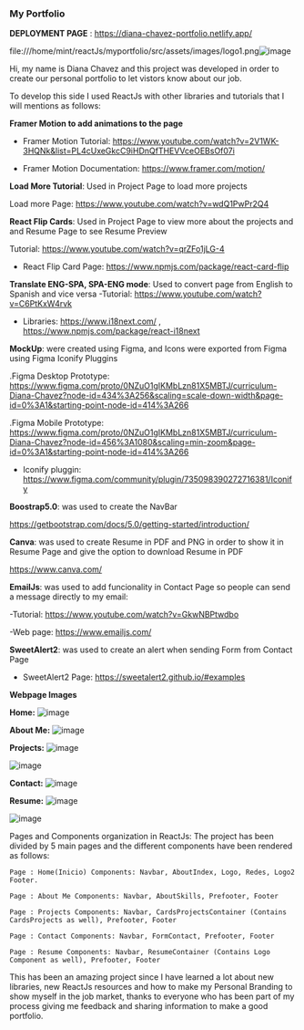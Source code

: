 

### My Portfolio 
**DEPLOYMENT PAGE** : https://diana-chavez-portfolio.netlify.app/

file:///home/mint/reactJs/myportfolio/src/assets/images/logo1.png![image](https://user-images.githubusercontent.com/82002959/162749455-92292ff7-c3d1-4fcc-8409-5a3a14923d6c.png)




Hi, my name is Diana Chavez and this project was developed in order to create our personal portfolio to let vistors know about our job.

To develop this side I used ReactJs with other libraries and tutorials that I will mentions as follows:

**Framer Motion to add animations to the page**

- Framer Motion Tutorial: https://www.youtube.com/watch?v=2V1WK-3HQNk&list=PL4cUxeGkcC9iHDnQfTHEVVceOEBsOf07i

- Framer Motion Documentation: https://www.framer.com/motion/

**Load More Tutorial**: Used in Project Page to load more projects

Load more Page: https://www.youtube.com/watch?v=wdQ1PwPr2Q4

**React Flip Cards**: Used in Project Page to view more about the projects and and Resume Page to see Resume Preview

Tutorial: https://www.youtube.com/watch?v=qrZFo1jLG-4 

- React Flip Card Page: https://www.npmjs.com/package/react-card-flip 

**Translate ENG-SPA, SPA-ENG mode**:  Used to convert page from English to Spanish and vice versa
-Tutorial: https://www.youtube.com/watch?v=C6PtKxW4rvk
- Libraries: https://www.i18next.com/ , https://www.npmjs.com/package/react-i18next

**MockUp**: were created using Figma, and Icons were exported from Figma using Figma Iconify Pluggins 

.Figma Desktop Prototype: https://www.figma.com/proto/0NZuO1gIKMbLzn81X5MBTJ/curriculum-Diana-Chavez?node-id=434%3A256&scaling=scale-down-width&page-id=0%3A1&starting-point-node-id=414%3A266

.Figma Mobile Prototype: https://www.figma.com/proto/0NZuO1gIKMbLzn81X5MBTJ/curriculum-Diana-Chavez?node-id=456%3A1080&scaling=min-zoom&page-id=0%3A1&starting-point-node-id=414%3A266

- Iconify pluggin: https://www.figma.com/community/plugin/735098390272716381/Iconify

**Boostrap5.0**: was used to create the NavBar

https://getbootstrap.com/docs/5.0/getting-started/introduction/

**Canva**: was used to create Resume in PDF and PNG in order to show it in Resume Page and give the option to download Resume in PDF

https://www.canva.com/

**EmailJs**: was used to add funcionality in Contact Page so people can send a message directly to my email:

-Tutorial: https://www.youtube.com/watch?v=GkwNBPtwdbo

-Web page: https://www.emailjs.com/


**SweetAlert2**: was used to create an alert when sending Form from Contact Page

- SweetAlert2 Page: https://sweetalert2.github.io/#examples

**Webpage Images**

**Home:**
![image](https://user-images.githubusercontent.com/82002959/162655555-0065c254-2a35-4660-aa32-c8518e1de701.png)

**About Me:**
![image](https://user-images.githubusercontent.com/82002959/162655668-2eb68d3d-97e5-4ca2-8ab5-a7922ff5343a.png)

**Projects:**
![image](https://user-images.githubusercontent.com/82002959/162655846-f1eed26e-2e1f-4203-b453-f4c3b777345e.png)

![image](https://user-images.githubusercontent.com/82002959/162656094-f804427d-b386-48ab-a0f5-afe289ccd893.png)


**Contact:**
![image](https://user-images.githubusercontent.com/82002959/162655892-8e485bdd-941a-47ef-9658-51675c3f1a7a.png)

**Resume:**
![image](https://user-images.githubusercontent.com/82002959/162655981-dc717e42-8e93-436a-b43e-2674018cfe67.png)

![image](https://user-images.githubusercontent.com/82002959/162656049-f54097e7-f758-4fa8-9ed9-ab2111714ed6.png)


Pages and Components organization in ReactJs: The project has been divided by 5 main pages and the different components have been rendered as follows:


    Page : Home(Inicio) Components: Navbar, AboutIndex, Logo, Redes, Logo2 Footer.

    Page : About Me Components: Navbar, AboutSkills, Prefooter, Footer

    Page : Projects Components: Navbar, CardsProjectsContainer (Contains CardsProjects as well), Prefooter, Footer

    Page : Contact Components: Navbar, FormContact, Prefooter, Footer
    
    Page : Resume Components: Navbar, ResumeContainer (Contains Logo Component as well), Prefooter, Footer


This has been an amazing project since I have learned a lot about new libraries, new ReactJs resources and how to make my Personal Branding to show myself in the job market, thanks to everyone who has been part of my process giving me feedback and sharing information to make a good portfolio.
